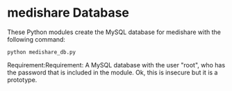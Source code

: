 # medishare Database

These Python modules create the MySQL database for medishare with the following command:

    python medishare_db.py

Requirement:Requirement:
A MySQL database with the user "root", who has the password that is included in the module. Ok, this is insecure but it is a prototype. 
